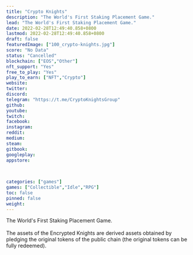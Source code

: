 ```yaml
---
title: "Crypto Knights"
description: "The World's First Staking Placement Game."
lead: "The World's First Staking Placement Game."
date: 2022-02-28T12:49:40.858+0800
lastmod: 2022-02-28T12:49:40.858+0800
draft: false
featuredImage: ["100_crypto-knights.jpg"]
score: "No Data"
status: "Cancelled"
blockchain: ["EOS","Other"]
nft_support: "Yes"
free_to_play: "Yes"
play_to_earn: ["NFT","Crypto"]
website: 
twitter: 
discord: 
telegram: "https://t.me/CryptoKnightsGroup"
github: 
youtube: 
twitch: 
facebook: 
instagram: 
reddit: 
medium: 
steam: 
gitbook: 
googleplay: 
appstore: 

  
    
categories: ["games"]
games: ["Collectible","Idle","RPG"]
toc: false
pinned: false
weight: 
---
```

The World's First Staking Placement Game.<br> <br> The assets of the Encrypted Knights are derived assets obtained by pledging the original tokens of the public chain (the original tokens can be fully redeemed).